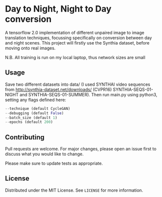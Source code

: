 # Day to Night, Night to Day conversion

A tensorflow 2.0 implementation of different unpaired image to image translation
techniques, focussing specifically on conversion between day and night
scenes. This project will firstly use the Synthia dataset, before
moving onto real images.

N.B. All training is run on my local laptop, thus network sizes are small

## Usage

Save two different datasets into data/ (I used SYNTHAI video sequences from http://synthia-dataset.net/downloads/ (CVPR16)
SYNTHIA-SEQS-01-NIGHT and SYNTHIA-SEQS-01-SUMMER). Then run main.py using
python3, setting any flags defined here:

```python
--technique (default CycleGAN)
--debugging (default False)
--batch_size (default 1)
--epochs (default 200)
```

## Contributing
Pull requests are welcome. For major changes, please open an issue first to discuss what you would like to change.

Please make sure to update tests as appropriate.

## License
Distributed under the MIT License. See `LICENSE` for more information.
